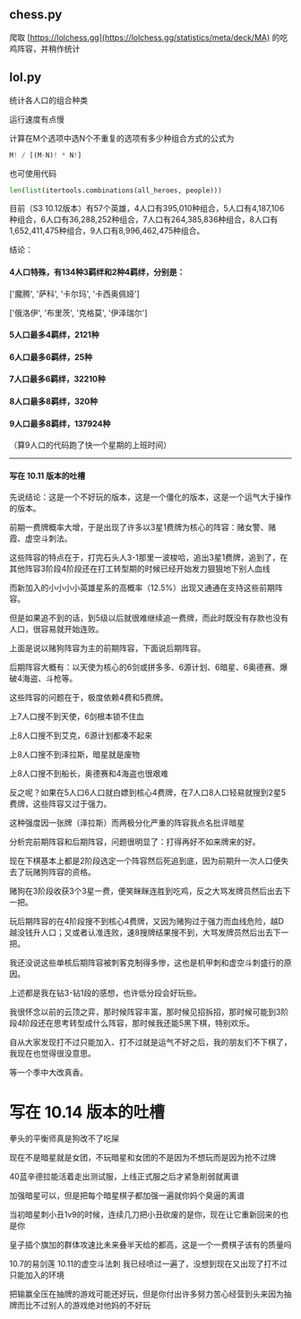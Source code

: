 ## chess.py

爬取 [https://lolchess.gg](https://lolchess.gg/statistics/meta/deck/MA) 的吃鸡阵容，并稍作统计

## lol.py

统计各人口的组合种类

运行速度有点慢

计算在M个选项中选N个不重复的选项有多少种组合方式的公式为

```python
M! / [(M-N)! * N!]
```

也可使用代码

```python
len(list(itertools.combinations(all_heroes, people)))
```

目前（S3 10.12版本）有57个英雄，4人口有395,010种组合，5人口有4,187,106种组合，6人口有36,288,252种组合，7人口有264,385,836种组合，8人口有1,652,411,475种组合，9人口有8,996,462,475种组合。

结论：

#### 4人口特殊，有134种3羁绊和2种4羁绊，分别是：

['魔腾', '萨科', '卡尔玛', '卡西奥佩娅']

['俄洛伊', '布里茨', '克格莫', '伊泽瑞尔']

#### 5人口最多4羁绊，2121种

#### 6人口最多6羁绊，25种

#### 7人口最多6羁绊，32210种

#### 8人口最多8羁绊，320种

#### 9人口最多8羁绊，137924种

（算9人口的代码跑了快一个星期的上班时间）

- - - -

#### 写在 10.11 版本的吐槽

先说结论：这是一个不好玩的版本，这是一个僵化的版本，这是一个运气大于操作的版本。

前期一费牌概率大增，于是出现了许多以3星1费牌为核心的阵容：赌女警、赌霞、虚空斗刺法。

这些阵容的特点在于，打完石头人3-1那里一波梭哈，追出3星1费牌，追到了，在其他阵容3阶段4阶段还在打工转型期的时候已经开始发力狠狠地下别人血线

而新加入的小小小小英雄星系的高概率（12.5%）出现又通通在支持这些前期阵容。

但是如果追不到的话，到5级以后就很难继续追一费牌，而此时既没有存款也没有人口，很容易就开始连败。

上面是说以赌狗阵容为主的前期阵容，下面说后期阵容。

后期阵容大概有：以天使为核心的6剑或拼多多、6源计划、6暗星、6奥德赛、爆破4海盗、斗枪等。

这些阵容的问题在于，极度依赖4费和5费牌。

上7人口搜不到天使，6剑根本锁不住血

上8人口搜不到艾克，6源计划都凑不起来

上8人口搜不到泽拉斯，暗星就是废物

上8人口搜不到船长，奥德赛和4海盗也很艰难

反之呢？如果在5人口6人口就白嫖到核心4费牌，在7人口8人口轻易就搜到2星5费牌，这些阵容又过于强力。

这种强度因一张牌（泽拉斯）而两极分化严重的阵容我点名批评暗星

分析完前期阵容和后期阵容，问题很明显了：打得再好不如来牌来的好。

现在下棋基本上都是2阶段选定一个阵容然后死追到底，因为前期升一次人口便失去了玩赌狗阵容的资格。

赌狗在3阶段收获3个3星一费，便笑眯眯连胜到吃鸡，反之大骂发牌员然后出去下一把。

玩后期阵容的在4阶段搜不到核心4费牌，又因为赌狗过于强力而血线危险，越D越没钱升人口；又或者认准连败，速8搜牌结果搜不到，大骂发牌员然后出去下一把。

我还没说这些单核后期阵容被刺客克制得多惨，这也是机甲刺和虚空斗刺盛行的原因。

上述都是我在钻3-钻1段的感想，也许低分段会好玩些。

我很怀念以前的云顶之弈，那时候阵容丰富，那时候见招拆招，那时候可能到3阶段4阶段还在思考转型成什么阵容，那时候我还能5黑下棋，特别欢乐。

自从大家发现打不过只能加入、打不过就是运气不好之后，我的朋友们不下棋了，我现在也觉得很没意思。

等一个季中大改真香。

# 写在 10.14 版本的吐槽

拳头的平衡师真是狗改不了吃屎

现在不是暗星就是女团，不玩暗星和女团的不是因为不想玩而是因为抢不过牌

40蓝辛德拉能活着走出测试服，上线正式服之后才紧急削弱就离谱

加强暗星可以，但是把每个暗星棋子都加强一遍就你妈个臭逼的离谱

当初暗星刺小丑1v9的时候，连续几刀把小丑砍废的是你，现在让它重新回来的也是你

皇子插个旗加的群体攻速比未来叠半天给的都高，这是一个一费棋子该有的质量吗

10.7的易剑莲 10.11的虚空斗法刺 我已经喷过一遍了，没想到现在又出现了打不过只能加入的环境

把输赢全压在抽牌的游戏可能还好玩，但是你付出许多努力苦心经营到头来因为抽牌而比不过别人的游戏绝对他妈的不好玩